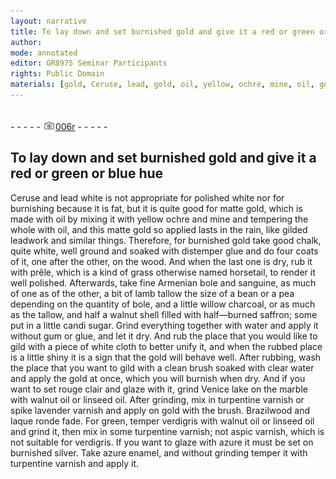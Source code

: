 ```yaml
---
layout: narrative
title: To lay down and set burnished gold and give it a red or green or blue hue
author:
mode: annotated
editor: GR8975 Seminar Participants
rights: Public Domain
materials: [gold, Ceruse, lead, gold, oil, yellow, ochre, mine, oil, gold, gold, chalk, distemper, glue, wood, Armenian, bole, sanguine, lamb, tallow, bole, willow, charcoal, tallow, saffron, candi, sugar, water, gum, glue, gold, water, gold, rouge, clair, Venice, lake, marble, walnut, oil, linseed, oil, turpentine, spike, lavender, gold, Brazilwood, laque, ronde, verdigris, walnut, oil, linseed, oil, turpentine, aspic, verdigris, azure, silver, azure, enamel, turpentine]
---
```


 <br/>- - - - - <a href="http://gallica.bnf.fr/ark:/12148/btv1b10500001g/f17.image"><img src="../assets/photo-icon.png" alt="folio image: " style="display:inline-block; margin-bottom:-3px;"/>006r</a> - - - - - <br/> 
## To lay down and set burnished gold and give it a red or green or blue hue

 
   Ceruse and lead white is not appropriate for polished white nor for burnishing because it is fat, but it is quite good for matte gold, which is made with oil by mixing it with yellow ochre and mine and tempering the whole with oil, and this matte gold so applied lasts in the rain, like gilded leadwork and similar things. Therefore, for burnished gold take good chalk, quite white, well ground and soaked with distemper glue and do four coats of it, one after the other, on the wood. And when the last one is dry, rub it with prêle, which is a kind of grass otherwise named horsetail, to render it well polished. Afterwards, take fine Armenian bole and sanguine, as much of one as of the other, a bit of lamb tallow the size of a bean or a pea depending on the quantity of bole, and a little willow charcoal, or as much as the tallow, and half a walnut shell filled with half—burned saffron; some put in a little candi sugar. Grind everything together with water and apply it without gum or glue, and let it dry. And rub the place that you would like to gild with a piece of white cloth to better unify it, and when the rubbed place is a little shiny it is a sign that the gold will behave well. After rubbing, wash the place that you want to gild with a clean brush soaked with clear water and apply the gold at once, which you will burnish when dry. And if you want to set rouge clair and glaze with it, grind Venice lake on the marble with walnut oil or linseed oil. After grinding, mix in turpentine varnish or spike lavender varnish and apply on gold with the brush. Brazilwood and laque ronde fade. For green, temper verdigris with walnut oil or linseed oil and grind it, then mix in some turpentine varnish; not aspic varnish, which is not suitable for verdigris. If you want to glaze with azure it must be set on burnished silver. Take azure enamel, and without grinding temper it with turpentine varnish and apply it. 
 